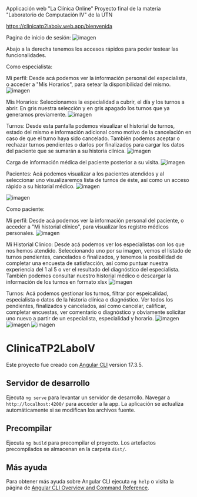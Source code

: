 Applicación web "La Clínica Online" Proyecto final de la materia "Laboratorio de Computación IV" de la UTN

https://clinicatp2laboiv.web.app/bienvenida

Pagina de inicio de sesión:
![imagen](https://github.com/Joemafu/Laboratorio-IV-TP2/assets/52410521/e2d67004-4da9-43da-8635-ec8ed402554b)

Abajo a la derecha tenemos los accesos rápidos para poder testear las funcionalidades.


Como especialista:

Mi perfil: Desde acá podemos ver la información personal del especialista, o acceder a "Mis Horarios", para setear la disponibilidad del mismo.
![imagen](https://github.com/Joemafu/Laboratorio-IV-TP2/assets/52410521/ab245639-5a93-47d1-9dbd-51bf5afc0609)

Mis Horarios: Seleccionamos la especialidad a cubrir, el día y los turnos a abrir. En gris nuestra selección y en gris apagado los turnos que ya generamos previamente.
![imagen](https://github.com/Joemafu/Laboratorio-IV-TP2/assets/52410521/7545f289-4adb-47fc-bb71-a39e3fe45780)

Turnos: Desde esta pantalla podemos visualizar el historial de turnos, estado del mismo e información adicional como motivo de la cancelación en caso de que el turno haya sido cancelado. También podemos aceptar o rechazar turnos pendientes o darlos por finalizados para cargar los datos del paciente que se sumarán a su historia clínica.
![imagen](https://github.com/Joemafu/Laboratorio-IV-TP2/assets/52410521/02e6cfbb-c992-4edf-8d61-8d0a5c0f03bd)

Carga de información médica del paciente posterior a su visita.
![imagen](https://github.com/Joemafu/Laboratorio-IV-TP2/assets/52410521/0549ca1b-3355-48df-9a11-078e688f2362)

Pacientes: Acá podemos visualizar a los pacientes atendidos y al seleccionar uno visualizaremos lista de turnos de éste, así como un acceso rápido a su historial médico.
![imagen](https://github.com/Joemafu/Laboratorio-IV-TP2/assets/52410521/1f62f536-21ec-41a9-9e32-bfbe675a7c29)

![imagen](https://github.com/Joemafu/Laboratorio-IV-TP2/assets/52410521/0edb5217-71c4-4373-9d1a-8033038d3bf4)


Como paciente:

Mi perfil: Desde acá podemos ver la información personal del paciente, o acceder a "Mi historial clínico", para visualizar los registro médicos personales.
![imagen](https://github.com/Joemafu/Laboratorio-IV-TP2/assets/52410521/706434d1-b04c-424e-990b-7318d100e009)

Mi Historial Clínico: Desde acá podemos ver los especialistas con los que nos hemos atendido. Seleccionando uno por su imagen, vemos el listado de turnos pendientes, cancelados o finalizados, y tenemos la posibilidad de completar una encuesta de satisfacción, así como puntuar nuestra experiencia del 1 al 5 o ver el resultado del diagnóstico del especialista.
También podemos consultar nuestro historial médico o descargar la información de los turnos en formato xlsx
![imagen](https://github.com/Joemafu/Laboratorio-IV-TP2/assets/52410521/b2478a9a-b5a6-4329-91d2-d9612350b734)

Turnos: Acá podemos gestionar los turnos, filtrar por espeicalidad, especialista o datos de la historia clínica o diagnóstico. Ver todos los pendientes, finalizados y cancelados, así como cancelar, calificar, completar encuestas, ver comentario o diagnóstico y obviamente solicitar uno nuevo a partir de un especialista, especialidad y horario.
![imagen](https://github.com/Joemafu/Laboratorio-IV-TP2/assets/52410521/a0c7e97f-2606-419c-b0a3-3c208e722c4e)
![imagen](https://github.com/Joemafu/Laboratorio-IV-TP2/assets/52410521/70dd781b-f85c-4936-b4dc-6314669e46e6)
![imagen](https://github.com/Joemafu/Laboratorio-IV-TP2/assets/52410521/69015f87-9e09-4425-ad8e-d6d3c7b1eb2f)












































# ClinicaTP2LaboIV

Este proyecto fue creado con [Angular CLI](https://github.com/angular/angular-cli) version 17.3.5.

## Servidor de desarrollo

Ejecuta `ng serve` para levantar un servidor de desarrollo. Navegar a `http://localhost:4200/` para acceder a la app. La aplicación se actualiza automáticamente si se modifican los archivos fuente.

## Precompilar

Ejecuta `ng build` para precompilar el proyecto. Los artefactos precompilados se almacenan en la carpeta `dist/`.

## Más ayuda

Para obtener más ayuda sobre Angular CLI ejecuta `ng help` o visita la página de [Angular CLI Overview and Command Reference](https://angular.io/cli).
